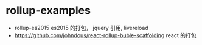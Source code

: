 # rollup-examples


- rollup-es2015    es2015 的打包， jquery 引用, livereload
- https://github.com/johndous/react-rollup-buble-scaffolding    react 的打包
